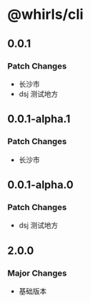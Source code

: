 # @whirls/cli

## 0.0.1

### Patch Changes

- 长沙市
- dsj 测试地方

## 0.0.1-alpha.1

### Patch Changes

- 长沙市

## 0.0.1-alpha.0

### Patch Changes

- dsj 测试地方

## 2.0.0

### Major Changes

- 基础版本
